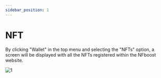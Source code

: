 ```yaml
---
sidebar_position: 1
---
```


# NFT

By clicking "Wallet" in the top menu and selecting the "NFTs" option, a screen will be displayed with all the NFTs registered within the NFboost website.

![1](/img/nft)
